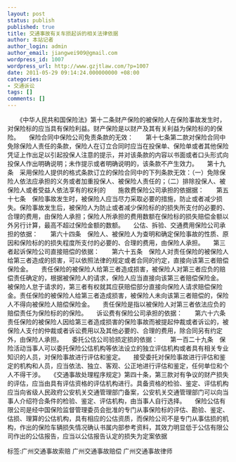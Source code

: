 ```yaml
---
layout: post
status: publish
published: true
title: 交通事故有关车损起诉的相关法律依据
author: 本站记者
author_login: admin
author_email: jiangwei909@gmail.com
wordpress_id: 1007
wordpress_url: http://www.gzjtlaw.com/?p=1007
date: 2011-05-29 09:14:24.000000000 +08:00
categories:
- 交通诉讼
tags: []
comments: []
---
```

　　《中华人民共和国保险法》第十二条财产保险的被保险人在保险事故发生时，对保险标的应当具有保险利益。财产保险是以财产及其有关利益为保险标的的保险。　　保险合同中保险公司免责条款的无效：　　第十七条第二款对保险合同中免除保险人责任的条款，保险人在订立合同时应当在投保单、保险单或者其他保险凭证上作出足以引起投保人注意的提示，并对该条款的内容以书面或者口头形式向投保人作出明确说明；未作提示或者明确说明的，该条款不产生效力。　　第十九条　采用保险人提供的格式条款订立的保险合同中的下列条款无效：（一）免除保险人依法应承担的义务或者加重投保人、被保险人责任的；（二）排除投保人、被保险人或者受益人依法享有的权利的　　施救费保险公司承担的依据据：　　第五十七条　保险事故发生时，被保险人应当尽力采取必要的措施，防止或者减少损失。保险事故发生后，被保险人为防止或者减少保险标的的损失所支付的必要的、合理的费用，由保险人承担；保险人所承担的费用数额在保险标的损失赔偿金额以外另行计算，最高不超过保险金额的数额。　　公估、拆验、交通费用保险公司承担的依据：　　第六十四条　保险人、被保险人为查明和确定保险事故的性质、原因和保险标的的损失程度所支付的必要的、合理的费用，由保险人承担。　　第三者起诉保险公司直接赔偿的依据：　　第六十五条　保险人对责任保险的被保险人给第三者造成的损害，可以依照法律的规定或者合同的约定，直接向该第三者赔偿保险金。　　责任保险的被保险人给第三者造成损害，被保险人对第三者应负的赔偿责任确定的，根据被保险人的请求，保险人应当直接向该第三者赔偿保险金。　　被保险人怠于请求的，第三者有权就其应获赔偿部分直接向保险人请求赔偿保险金。责任保险的被保险人给第三者造成损害，被保险人未向该第三者赔偿的，保险人不得向被保险人赔偿保险金。　　责任保险是指以被保险人对第三者依法应负的赔偿责任为保险标的的保险。　　诉讼费有保险公司承担的依据：　　第六十六条　责任保险的被保险人因给第三者造成损害的保险事故而被提起仲裁或者诉讼的，被保险人支付的仲裁或者诉讼费用以及其他必要的、合理的费用，除合同另有约定外，由保险人承担。　　委托公估公司验损定损的依据：　　第一百二十九条　保险活动当事人可以委托保险公估机构等依法设立的独立评估机构或者具有相关专业知识的人员，对保险事故进行评估和鉴定。　　接受委托对保险事故进行评估和鉴定的机构和人员，应当依法、独立、客观、公正地进行评估和鉴定，任何单位和个人不得干涉。　　《交通事故处理程序规定》第四十条，第三款对有争议的财产损失的评估，应当由具有评估资格的评估机构进行。具备资格的检验、鉴定、评估机构应当向省级人民政府公安机关交通管理部门备案，公安机关交通管理部门可以向当事人介绍符合条件的检验、鉴定、评估机构，由当事人自行选择。　　保险公估有限公司是经中国保险监督管理委员会批准的专门从事保险标的评估、勘验、鉴定、估损、理算的公估机构，具有相应的公估资质，而保险公司不是专门从事估损的机构，作出的保险车辆损失情况确认书属内部参考资料，其效力明显低于公估有限公司作出的公估报告，应当以公估报告认定的损失为定案依据标签:广州交通事故索赔 广州交通事故赔偿 广州交通事故律师
